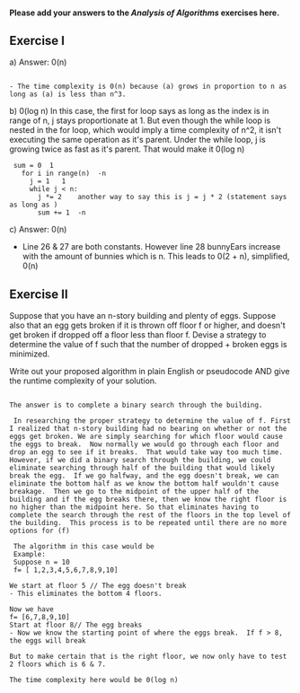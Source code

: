 #### Please add your answers to the ***Analysis of  Algorithms*** exercises here.

## Exercise I

a) Answer: 0(n)

```

- The time complexity is 0(n) because (a) grows in proportion to n as long as (a) is less than n^3.

```

b) 0(log n)
In this case, the first for loop says as long as the index is in range of n, j stays proportionate at 1. But even though the while loop is nested in the for loop, which would imply a time complexity of n^2, it isn't executing the same operation as it's parent.  Under the while loop, j is growing twice as fast as it's parent.  That would make it 0(log n)
 ```
  sum = 0  1
    for i in range(n)  -n
      j = 1   1
      while j < n:  
        j *= 2    another way to say this is j = j * 2 (statement says as long as )
        sum += 1  -n
```


c) Answer: 0(n)

- Line 26 & 27 are both constants.  However line 28 bunnyEars increase with the amount of bunnies which is n.  This leads to 0(2 + n), simplified, 0(n)

## Exercise II
Suppose that you have an n-story building and plenty of eggs. Suppose also that an egg gets broken if it is thrown off floor f or higher, and doesn't get broken if dropped off a floor less than floor f. Devise a strategy to determine the value of f such that the number of dropped + broken eggs is minimized.

Write out your proposed algorithm in plain English or pseudocode AND give the runtime complexity of your solution.

```

The answer is to complete a binary search through the building.

 In researching the proper strategy to determine the value of f. First I realized that n-story building had no bearing on whether or not the eggs get broken. We are simply searching for which floor would cause the eggs to break.  Now normally we would go through each floor and drop an egg to see if it breaks.  That would take way too much time.  However, if we did a binary search through the building, we could eliminate searching through half of the building that would likely break the egg.  If we go halfway, and the egg doesn't break, we can eliminate the bottom half as we know the bottom half wouldn't cause breakage.  Then we go to the midpoint of the upper half of the building and if the egg breaks there, then we know the right floor is no higher than the midpoint here. So that eliminates having to complete the search through the rest of the floors in the top level of the building.  This process is to be repeated until there are no more options for (f)

 The algorithm in this case would be 
 Example: 
 Suppose n = 10
 f= [ 1,2,3,4,5,6,7,8,9,10]

We start at floor 5 // The egg doesn't break
- This eliminates the bottom 4 floors.

Now we have
f= [6,7,8,9,10]
Start at floor 8// The egg breaks
- Now we know the starting point of where the eggs break.  If f > 8, the eggs will break

But to make certain that is the right floor, we now only have to test 2 floors which is 6 & 7.

The time complexity here would be 0(log n)
 
```








